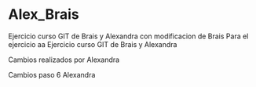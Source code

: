 # Alex_Brais

Ejercicio curso GIT de Brais y Alexandra con modificacion de Brais
Para el ejercicio
aa
Ejercicio curso GIT de Brais y Alexandra

Cambios realizados por Alexandra

Cambios paso 6 Alexandra
